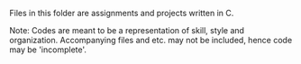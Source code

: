 Files in this folder are assignments and projects written in C.


Note: Codes are meant to be a representation of skill, style and organization. Accompanying files and etc. may not be included, hence code may be 'incomplete'. 
